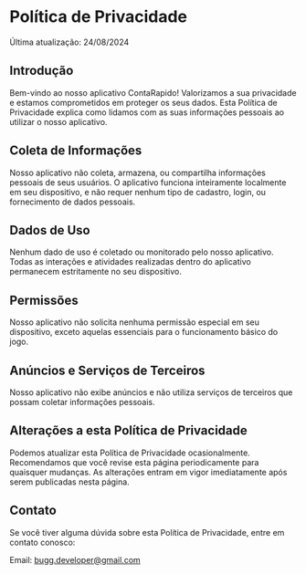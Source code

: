 # Política de Privacidade

Última atualização: 24/08/2024

## Introdução
Bem-vindo ao nosso aplicativo ContaRapido! Valorizamos a sua privacidade e estamos comprometidos em proteger os seus dados. Esta Política de Privacidade explica como lidamos com as suas informações pessoais ao utilizar o nosso aplicativo.

## Coleta de Informações
Nosso aplicativo não coleta, armazena, ou compartilha informações pessoais de seus usuários. O aplicativo funciona inteiramente localmente em seu dispositivo, e não requer nenhum tipo de cadastro, login, ou fornecimento de dados pessoais.

## Dados de Uso
Nenhum dado de uso é coletado ou monitorado pelo nosso aplicativo. Todas as interações e atividades realizadas dentro do aplicativo permanecem estritamente no seu dispositivo.

## Permissões
Nosso aplicativo não solicita nenhuma permissão especial em seu dispositivo, exceto aquelas essenciais para o funcionamento básico do jogo.

## Anúncios e Serviços de Terceiros
Nosso aplicativo não exibe anúncios e não utiliza serviços de terceiros que possam coletar informações pessoais.

## Alterações a esta Política de Privacidade
Podemos atualizar esta Política de Privacidade ocasionalmente. Recomendamos que você revise esta página periodicamente para quaisquer mudanças. As alterações entram em vigor imediatamente após serem publicadas nesta página.

## Contato
Se você tiver alguma dúvida sobre esta Política de Privacidade, entre em contato conosco:

Email: bugg.developer@gmail.com
